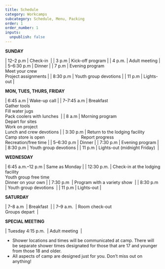 ```yaml
---
title: Schedule
category: Workcamps
subcategory: Schedule, Menu, Packing
order: 1
order_number: 1
inputs:
  unpublish: false
---
```

**SUNDAY**

| 12–2 p.m | Check-in&nbsp; |
| 3 p.m | Kick-off program |
| 4 p.m. | Adult meeting |
| 5–6:30 p.m | Dinner |
| 7 p.m | Evening program<br>Meet your crew<br>Project assignments |
| 8:30 p.m | Youth group devotions |
| 11 p.m | Lights-out |

**MON, TUES, THURS, FRIDAY**

| 6:45 a.m | Wake-up call |
| 7–7:45 a.m | Breakfast<br>Gather tools<br>Fill water jugs<br>Pack coolers with lunches&nbsp; |
| 8 a.m | Morning program&nbsp;<br>Depart for sites<br>Work on project<br>Lunch and crew devotions |
| 3:30 p.m | Return to the lodging facility<br>Camp store is open&nbsp; &nbsp; &nbsp; &nbsp; &nbsp; &nbsp; &nbsp; &nbsp; &nbsp; &nbsp; &nbsp; &nbsp; &nbsp; &nbsp; &nbsp; Report progress<br>Recreation/free time |
| 5–6:30 p.m | Dinner |
| 7:30 p.m | Evening program |
| 8:30 p.m | Youth group devotions |
| 11 p.m | Lights-out (midnight Friday)&nbsp; |

**WEDNESDAY**&nbsp;

| 6:45 a.m.–12 p.m | Same as Monday |
| 12:30 p.m. | Check-in at the lodging facility<br>Youth group free time<br>Dinner on your own |
| 7:30 p.m&nbsp; | Program with a variety show&nbsp; |
| 8:30 p.m&nbsp; | Youth group devotions&nbsp; |
| 11 p.m | Lights-out |

**SATURDAY**&nbsp;

| 7–8 a.m&nbsp; | Breakfast&nbsp; |
| 7–9 a.m.&nbsp; | Room check-out&nbsp;<br>Groups depart&nbsp; |

**SPECIAL MEETING**&nbsp;

| Tuesday 4:15 p.m.&nbsp; | Adult meeting&nbsp; |

* Shower locations and times will be communicated at camp. There will be separate shower times designated for those that are 17 and younger from those 18 and older.&nbsp;
* All aspects of camp are designed just for you. Don’t miss out on anything!&nbsp;